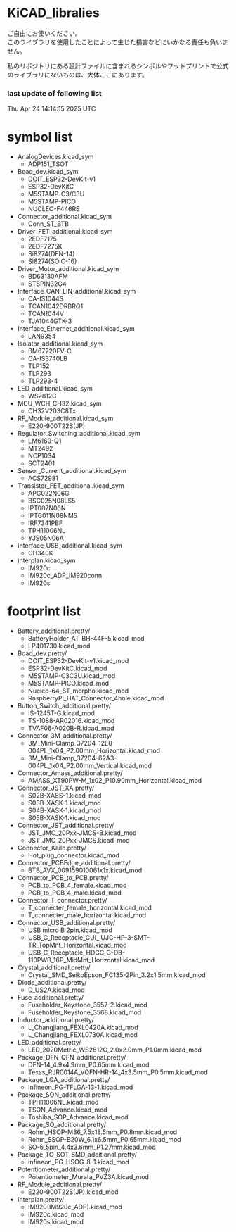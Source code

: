 # KiCAD_libralies
ご自由にお使いください。  
このライブラリを使用したことによって生じた損害などにいかなる責任も負いません。  
  
私のリポジトリにある設計ファイルに含まれるシンボルやフットプリントで公式のライブラリにないものは、大体ここにあります。
### last update of following list
<!-- start_timestamp -->
Thu Apr 24 14:14:15 2025 UTC
<!-- end_timestamp -->
# symbol list
<!-- start_symbol_list -->
- AnalogDevices.kicad_sym
    - ADP151_TSOT
- Boad_dev.kicad_sym
    - DOIT_ESP32-DevKit-v1
    - ESP32-DevKitC
    - M5STAMP-C3/C3U
    - M5STAMP-PICO
    - NUCLEO-F446RE
- Connector_additional.kicad_sym
    - Conn_ST_BTB
- Driver_FET_additional.kicad_sym
    - 2EDF7175
    - 2EDF7275K
    - Si8274(DFN-14)
    - Si8274(SOIC-16)
- Driver_Motor_additional.kicad_sym
    - BD63130AFM
    - STSPIN32G4
- Interface_CAN_LIN_additional.kicad_sym
    - CA-IS1044S
    - TCAN1042DRBRQ1
    - TCAN1044V
    - TJA1044GTK-3
- Interface_Ethernet_additional.kicad_sym
    - LAN9354
- Isolator_additional.kicad_sym
    - BM67220FV-C
    - CA-IS3740LB
    - TLP152
    - TLP293
    - TLP293-4
- LED_additional.kicad_sym
    - WS2812C
- MCU_WCH_CH32.kicad_sym
    - CH32V203C8Tx
- RF_Module_additional.kicad_sym
    - E220-900T22S(JP)
- Regulator_Switching_additional.kicad_sym
    - LM6160-Q1
    - MT2492
    - NCP1034
    - SCT2401
- Sensor_Current_additional.kicad_sym
    - ACS72981
- Transistor_FET_additional.kicad_sym
    - APG022N06G
    - BSC025N08LS5
    - IPT007N06N
    - IPTG011N08NM5
    - IRF7341PBF
    - TPH11006NL
    - YJS05N06A
- interface_USB_additional.kicad_sym
    - CH340K
- interplan.kicad_sym
    - IM920c
    - IM920c_ADP_IM920conn
    - IM920s
<!-- end_symbol_list -->
# footprint list
<!-- start_footprint_list -->
- Battery_additional.pretty/
    - BatteryHolder_AT_BH-44F-5.kicad_mod
    - LP401730.kicad_mod
- Boad_dev.pretty/
    - DOIT_ESP32-DevKit-v1.kicad_mod
    - ESP32-DevKitC.kicad_mod
    - M5STAMP-C3C3U.kicad_mod
    - M5STAMP-PICO.kicad_mod
    - Nucleo-64_ST_morpho.kicad_mod
    - RaspberryPi_HAT_Connector_4hole.kicad_mod
- Button_Switch_additional.pretty/
    - IS-1245T-G.kicad_mod
    - TS-1088-AR02016.kicad_mod
    - TVAF06-A020B-R.kicad_mod
- Connector_3M_additional.pretty/
    - 3M_Mini-Clamp_37204-12E0-004PL_1x04_P2.00mm_Horizontal.kicad_mod
    - 3M_Mini-Clamp_37204-62A3-004PL_1x04_P2.00mm_Vertical.kicad_mod
- Connector_Amass_additional.pretty/
    - AMASS_XT90PW-M_1x02_P10.90mm_Horizontal.kicad_mod
- Connector_JST_XA.pretty/
    - S02B-XASS-1.kicad_mod
    - S03B-XASK-1.kicad_mod
    - S04B-XASK-1.kicad_mod
    - S05B-XASK-1.kicad_mod
- Connector_JST_additional.pretty/
    - JST_JMC_20Pxx-JMCS-B.kicad_mod
    - JST_JMC_20Pxx-JMCS.kicad_mod
- Connector_Kailh.pretty/
    - Hot_plug_connector.kicad_mod
- Connector_PCBEdge_additional.pretty/
    - BTB_AVX_009159010061x1x.kicad_mod
- Connector_PCB_to_PCB.pretty/
    - PCB_to_PCB_4_female.kicad_mod
    - PCB_to_PCB_4_male.kicad_mod
- Connector_T_connector.pretty/
    - T_connecter_female_horizontal.kicad_mod
    - T_connecter_male_horizontal.kicad_mod
- Connector_USB_additional.pretty/
    - USB micro B 2pin.kicad_mod
    - USB_C_Receptacle_CUI_ UJC-HP-3-SMT-TR_TopMnt_Horizontal.kicad_mod
    - USB_C_Receptacle_HDGC_C-DB-110PWB_16P_MidMnt_Horizontal.kicad_mod
- Crystal_additional.pretty/
    - Crystal_SMD_SeikoEpson_FC135-2Pin_3.2x1.5mm.kicad_mod
- Diode_additional.pretty/
    - D_US2A.kicad_mod
- Fuse_additional.pretty/
    - Fuseholder_Keystone_3557-2.kicad_mod
    - Fuseholder_Keystone_3568.kicad_mod
- Inductor_additional.pretty/
    - L_Changjiang_FEXL0420A.kicad_mod
    - L_Changjiang_FEXL0730A.kicad_mod
- LED_additional.pretty/
    - LED_2020Metric_WS2812C_2.0x2.0mm_P1.0mm.kicad_mod
- Package_DFN_QFN_additional.pretty/
    - DFN-14_4.9x4.9mm_P0.65mm.kicad_mod
    - Texas_RJR0014A_VQFN-HR-14_4x3.5mm_P0.5mm.kicad_mod
- Package_LGA_additional.pretty/
    - Infineon_PG-TFLGA-13-1.kicad_mod
- Package_SON_additional.pretty/
    - TPH11006NL.kicad_mod
    - TSON_Advance.kicad_mod
    - Toshiba_SOP_Advance.kicad_mod
- Package_SO_additional.pretty/
    - Rohm_HSOP-M36_7.5x18.5mm_P0.8mm.kicad_mod
    - Rohm_SSOP-B20W_6.1x6.5mm_P0.65mm.kicad_mod
    - SO-6_5pin_4.4x3.6mm_P1.27mm.kicad_mod
- Package_TO_SOT_SMD_additional.pretty/
    - infineon_PG-HSOG-8-1.kicad_mod
- Potentiometer_additional.pretty/
    - Potentiometer_Murata_PVZ3A.kicad_mod
- RF_Module_additional.pretty/
    - E220-900T22S(JP).kicad_mod
- interplan.pretty/
    - IM920(IM920c_ADP).kicad_mod
    - IM920c.kicad_mod
    - IM920s.kicad_mod
<!-- end_footprint_list -->
